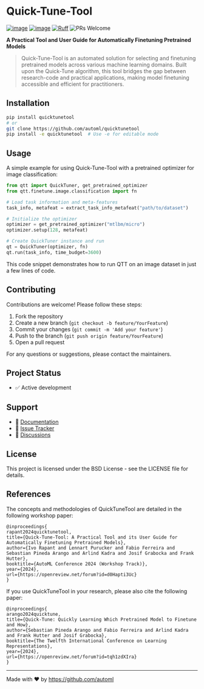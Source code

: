 # Quick-Tune-Tool

[![image](https://img.shields.io/pypi/l/quicktunetool.svg)](https://pypi.python.org/pypi/quicktunetool)
[![image](https://img.shields.io/pypi/pyversions/quicktunetool.svg)](https://pypi.python.org/pypi/quicktunetool)
[![Ruff](https://img.shields.io/endpoint?url=https://raw.githubusercontent.com/astral-sh/ruff/main/assets/badge/v2.json)](https://github.com/astral-sh/ruff)
![PRs Welcome](https://img.shields.io/badge/PRs-welcome-brightgreen.svg)

**A Practical Tool and User Guide for Automatically Finetuning Pretrained Models**

> Quick-Tune-Tool is an automated solution for selecting and finetuning pretrained models across various machine learning domains. Built upon the Quick-Tune algorithm, this tool bridges the gap between research-code and practical applications, making model finetuning accessible and efficient for practitioners.

## Installation
```bash
pip install quicktunetool
# or
git clone https://github.com/automl/quicktunetool
pip install -e quicktunetool  # Use -e for editable mode
```

## Usage

A simple example for using Quick-Tune-Tool with a pretrained optimizer for image classification:

```python
from qtt import QuickTuner, get_pretrained_optimizer
from qtt.finetune.image.classification import fn

# Load task information and meta-features
task_info, metafeat = extract_task_info_metafeat("path/to/dataset")

# Initialize the optimizer
optimizer = get_pretrained_optimizer("mtlbm/micro")
optimizer.setup(128, metafeat)

# Create QuickTuner instance and run
qt = QuickTuner(optimizer, fn)
qt.run(task_info, time_budget=3600)
```

This code snippet demonstrates how to run QTT on an image dataset in just a few lines of code.

## Contributing

Contributions are welcome! Please follow these steps:

1. Fork the repository
2. Create a new branch (`git checkout -b feature/YourFeature`)
3. Commit your changes (`git commit -m 'Add your feature'`)
4. Push to the branch (`git push origin feature/YourFeature`)
5. Open a pull request

For any questions or suggestions, please contact the maintainers.

## Project Status

- ✅ Active development

## Support

- 📝 [Documentation](https://automl.github.io/quicktunetool/)
- 🐛 [Issue Tracker](https://github.com/automl/quicktunetool/issues)
- 💬 [Discussions](https://github.com/automl/quicktunetool/discussions)

## License

This project is licensed under the BSD License - see the LICENSE file for details.

## References

The concepts and methodologies of QuickTuneTool are detailed in the following workshop paper:

```
@inproceedings{
rapant2024quicktunetool,
title={Quick-Tune-Tool: A Practical Tool and its User Guide for Automatically Finetuning Pretrained Models},
author={Ivo Rapant and Lennart Purucker and Fabio Ferreira and Sebastian Pineda Arango and Arlind Kadra and Josif Grabocka and Frank Hutter},
booktitle={AutoML Conference 2024 (Workshop Track)},
year={2024},
url={https://openreview.net/forum?id=d0Hapti3Uc}
}
```

If you use QuickTuneTool in your research, please also cite the following paper:

```
@inproceedings{
arango2024quicktune,
title={Quick-Tune: Quickly Learning Which Pretrained Model to Finetune and How},
author={Sebastian Pineda Arango and Fabio Ferreira and Arlind Kadra and Frank Hutter and Josif Grabocka},
booktitle={The Twelfth International Conference on Learning Representations},
year={2024},
url={https://openreview.net/forum?id=tqh1zdXIra}
}
```

---

Made with ❤️ by https://github.com/automl